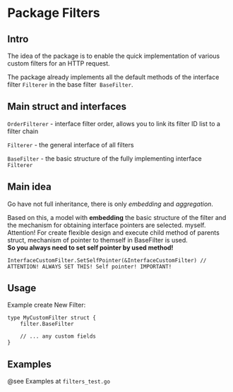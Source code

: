 # Package Filters

## Intro

The idea of ​​the package is to enable the quick implementation of various custom filters for an HTTP request.

The package already implements all the default methods of the interface filter `Filterer` in the base filter` BaseFilter`.

## Main struct and interfaces

`OrderFilterer` - interface filter order, allows you to link its filter ID list to a filter chain

`Filterer` - the general interface of all filters

`BaseFilter` - the basic structure of the fully implementing interface` Filterer`

## Main idea

Go have not full inheritance, there is only *embedding* and *aggregation*.
 
Based on this, a model with **embedding** the basic structure of the filter and the mechanism for obtaining interface pointers are selected.
myself.
Attention!
For create flexible design and execute child method of parents struct, mechanism of pointer to themself in BaseFilter is used.  
**So you always need to set self pointer by used method!**

    InterfaceCustomFilter.SetSelfPointer(&InterfaceCustomFilter) // ATTENTION! ALWAYS SET THIS! Self pointer! IMPORTANT!

## Usage

Example create New Filter:

    type MyCustomFilter struct {
        filter.BaseFilter
        
        // ... any custom fields
    }

## Examples

@see Examples at `filters_test.go`